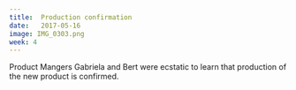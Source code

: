 ```yaml
---
title:  Production confirmation
date:   2017-05-16
image: IMG_0303.png
week: 4
---
```


Product Mangers Gabriela and Bert were ecstatic to learn that production of
the new product is confirmed.
